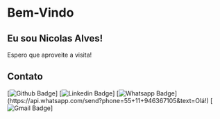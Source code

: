 # Bem-Vindo
 
## Eu sou Nicolas Alves!
 
 Espero que aproveite a visita!
 
## Contato
[![Github Badge](https://img.shields.io/badge/-Github-000?style=flat-square&logo=Github&logoColor=white&link=https://github.com/Nicolas-Alves-De-Oliveira)]
[![Linkedin Badge](https://img.shields.io/badge/-LinkedIn-blue?style=flat-square&logo=Linkedin&logoColor=white&link=www.linkedin.com/in/nicolas-alves-de-oliveira-36a21321b)]
[![Whatsapp Badge](https://img.shields.io/badge/-Whatsapp-4CA143?style=flat-square&labelColor=4CA143&logo=whatsapp&logoColor=white&link=https://api.whatsapp.com/send?phone=55+11+946367105&text=Olá!)](https://api.whatsapp.com/send?phone=55+11+946367105&text=Olá!)
[![Gmail Badge](https://img.shields.io/badge/-Gmail-c14438?style=flat-square&logo=Gmail&logoColor=white&link=mailto:nicolasalvesdeoliveira016@gmail.com
)]

